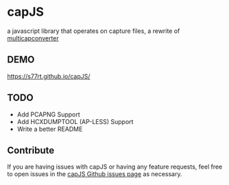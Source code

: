 # capJS
a javascript library that operates on capture files, a rewrite of [multicapconverter](https://github.com/s77rt/multicapconverter/)

## DEMO
https://s77rt.github.io/capJS/

## TODO
 - Add PCAPNG Support
 - Add HCXDUMPTOOL (AP-LESS) Support
 - Write a better README

## Contribute
If you are having issues with capJS or having any feature requests, feel free to open issues in the [capJS Github issues page](https://github.com/s77rt/capJS/issues/) as necessary.
